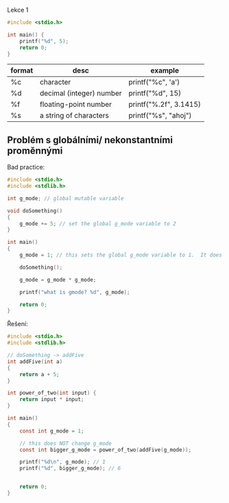 Lekce 1

```c
#include <stdio.h>

int main() {
    printf("%d", 5);
    return 0;
}
```

| format | desc | example |
|---|---|---|
| %c | character | printf("%c", 'a') |
| %d | decimal (integer) number | printf("%d", 15) |
| %f | floating-point number | printf("%.2f", 3.1415) |
| %s | a string of characters | printf("%s", "ahoj") |
## Problém s globálními/ nekonstantními proměnnými

Bad practice:

```c
#include <stdio.h>
#include <stdlib.h>

int g_mode; // global mutable variable

void doSomething()
{
    g_mode += 5; // set the global g_mode variable to 2
}

int main()
{
    g_mode = 1; // this sets the global g_mode variable to 1.  It does not declare a local g_mode variable!

    doSomething();

    g_mode = g_mode * g_mode;

    printf("what is gmode? %d", g_mode);

    return 0;
}

```

Řešení:

```c
#include <stdio.h>
#include <stdlib.h>

// doSomething -> addFive
int addFive(int a)
{
    return a + 5;
}

int power_of_two(int input) {
    return input * input;
}

int main()
{
    const int g_mode = 1;

    // this does NOT change g_mode
    const int bigger_g_mode = power_of_two(addFive(g_mode));

    printf("%d\n", g_mode); // 1
    printf("%d", bigger_g_mode); // 6


    return 0;
}
```
